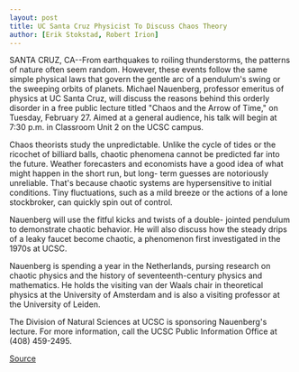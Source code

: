 ```yaml
---
layout: post
title: UC Santa Cruz Physicist To Discuss Chaos Theory
author: [Erik Stokstad, Robert Irion]
---
```


SANTA CRUZ, CA--From earthquakes to roiling thunderstorms, the  patterns of nature often seem random. However, these events follow  the same simple physical laws that govern the gentle arc of a  pendulum's swing or the sweeping orbits of planets. Michael  Nauenberg, professor emeritus of physics at UC Santa Cruz, will  discuss the reasons behind this orderly disorder in a free public  lecture titled "Chaos and the Arrow of Time," on Tuesday, February  27\. Aimed at a general audience, his talk will begin at 7:30 p.m. in  Classroom Unit 2 on the UCSC campus.

Chaos theorists study the unpredictable. Unlike the cycle of  tides or the ricochet of billiard balls, chaotic phenomena cannot be  predicted far into the future. Weather forecasters and economists  have a good idea of what might happen in the short run, but long- term guesses are notoriously unreliable. That's because chaotic  systems are hypersensitive to initial conditions. Tiny fluctuations,  such as a mild breeze or the actions of a lone stockbroker, can  quickly spin out of control.

Nauenberg will use the fitful kicks and twists of a double- jointed pendulum to demonstrate chaotic behavior. He will also  discuss how the steady drips of a leaky faucet become chaotic, a  phenomenon first investigated in the 1970s at UCSC.

Nauenberg is spending a year in the Netherlands, pursing  research on chaotic physics and the history of seventeenth-century  physics and mathematics. He holds the visiting van der Waals chair  in theoretical physics at the University of Amsterdam and is also a  visiting professor at the University of Leiden.

The Division of Natural Sciences at UCSC is sponsoring  Nauenberg's lecture. For more information, call the UCSC Public  Information Office at (408) 459-2495.

[Source](http://www1.ucsc.edu/news_events/press_releases/archive/95-96/02-96/020196-Physicist_Michael_N.html "Permalink to 020196-Physicist_Michael_N")
